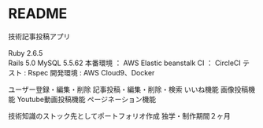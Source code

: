 # README

技術記事投稿アプリ

Ruby 2.6.5　<br>
Rails 5.0
MySQL 5.5.62
本番環境 ： AWS Elastic beanstalk
CI ： CircleCI
テスト : Rspec
開発環境 : AWS Cloud9、Docker

ユーザー登録・編集・削除
記事投稿・編集・削除・検索
いいね機能
画像投稿機能
Youtube動画投稿機能
ページネーション機能

技術知識のストック先としてポートフォリオ作成
独学・制作期間２ヶ月
